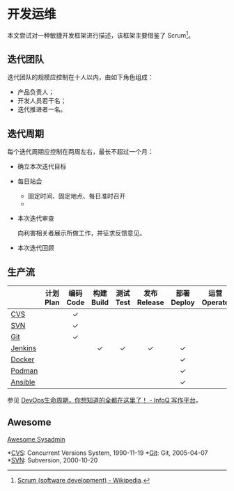 # 开发运维

本文尝试对一种敏捷开发框架进行描述，该框架主要借鉴了 Scrum[^Scrum on Wikipedia]。

## 迭代团队

迭代团队的规模应控制在十人以内，由如下角色组成：

*   产品负责人；
*   开发人员若干名；
*   迭代推进者一名。

## 迭代周期

每个迭代周期应控制在两周左右，最长不超过一个月：

*   确立本次迭代目标

*   每日站会

    *   固定时间、固定地点、每日准时召开
    *   

*   本次迭代审查

    向利害相关者展示所做工作，并征求反馈意见。

*   本次迭代回顾

## 生产流

|           | 计划<br>Plan | 编码<br>Code | 构建<br>Build | 测试<br>Test | 发布<br>Release | 部署<br>Deploy | 运营<br>Operate | 监测<br>Monitor |
|:--------- |:------------:|:------------:|:-------------:|:------------:|:---------------:|:--------------:|:---------------:|:---------------:|
| [CVS]     |              | ✓            |
| [SVN]     |              | ✓            |
| [Git]     |              | ✓            |
| [Jenkins] |              |              | ✓             | ✓            | ✓               | ✓              |
| [Docker]  |              |              |               |              |                 | ✓              |
| [Podman]  |              |              |               |              |                 | ✓              |
| [Ansible] |              |              |               |              |                 | ✓              |

参见 [DevOps生命周期，你想知道的全都在这里了！ - InfoQ 写作平台](https://xie.infoq.cn/article/be5164d597d29c9e6ba4180a6)。

## Awesome

[Awesome Sysadmin](https://github.com/n1trux/awesome-sysadmin)

<!----------------------------------------------------------------------------->

[^Scrum on Wikipedia]: [Scrum (software development) - Wikipedia](https://wikipedia.org/wiki/Scrum_(software_development)).

*[CVS]: Concurrent Versions System, 1990-11-19
*[Git]: Git, 2005-04-07
*[SVN]: Subversion, 2000-10-20

[Ansible]:     <https://www.ansible.com/>
[CLion]:       <https://jetbrains.com/clion>
[CVS]:         <https://savannah.nongnu.org/projects/cvs>
[Docker]:      <https://www.docker.com/>
[Git]:         <https://git-scm.com/>
[Jenkins]:     <https://www.jenkins.io/>
[Podman]:      <https://podman.io/>
[Sourcetree]:  <https://www.sourcetreeapp.com/>
[SVN]:         <https://subversion.apache.org/>
[TortoiseGit]: <https://tortoisegit.net/>
[TortoiseSVN]: <https://tortoisesvn.net/>
